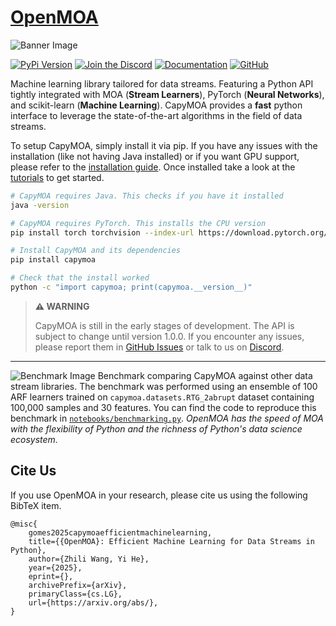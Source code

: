 # [OpenMOA](https://openmoa.net)

![Banner Image]()

[![PyPi Version](https://img.shields.io/pypi/v/capymoa)](https://pypi.org/project/capymoa/)
[![Join the Discord](https://img.shields.io/discord/1235780483845984367?label=Discord)](https://discord.gg/spd2gQJGAb)
[![Documentation](https://img.shields.io/badge/docs-latest-blue)](https://openmoa.net)
[![GitHub](https://img.shields.io/github/stars/adaptive-machine-learning/CapyMOA?style=social)](https://github.com/adaptive-machine-learning/CapyMOA)


Machine learning library tailored for data streams. Featuring a Python API
tightly integrated with MOA (**Stream Learners**), PyTorch (**Neural
Networks**), and scikit-learn (**Machine Learning**). CapyMOA provides a
**fast** python interface to leverage the state-of-the-art algorithms in the
field of data streams.

To setup CapyMOA, simply install it via pip. If you have any issues with the
installation (like not having Java installed) or if you want GPU support, please
refer to the [installation guide](https://capymoa.org/installation). Once installed take a
look at the [tutorials](https://capymoa.org/tutorials.html) to get started.

```bash
# CapyMOA requires Java. This checks if you have it installed
java -version

# CapyMOA requires PyTorch. This installs the CPU version
pip install torch torchvision --index-url https://download.pytorch.org/whl/cpu

# Install CapyMOA and its dependencies
pip install capymoa

# Check that the install worked
python -c "import capymoa; print(capymoa.__version__)"
```

> **⚠️ WARNING**
>
> CapyMOA is still in the early stages of development. The API is subject to
> change until version 1.0.0. If you encounter any issues, please report
> them in [GitHub Issues](https://github.com/adaptive-machine-learning/CapyMOA/issues)
> or talk to us on [Discord](https://discord.gg/spd2gQJGAb).

---

![Benchmark Image]()
Benchmark comparing CapyMOA against other data stream libraries. The benchmark
was performed using an ensemble of 100 ARF learners trained on
`capymoa.datasets.RTG_2abrupt` dataset containing 100,000 samples and 30
features.  You can find the code to reproduce this benchmark in
[`notebooks/benchmarking.py`](https://github.com/adaptive-machine-learning/CapyMOA/blob/main/notebooks/benchmarking.py).
*OpenMOA has the speed of MOA with the flexibility of Python and the richness of
Python's data science ecosystem.*

## Cite Us 

If you use OpenMOA in your research, please cite us using the following BibTeX item.
```
@misc{
    gomes2025capymoaefficientmachinelearning,
    title={{OpenMOA}: Efficient Machine Learning for Data Streams in Python},
    author={Zhili Wang, Yi He},
    year={2025},
    eprint={},
    archivePrefix={arXiv},
    primaryClass={cs.LG},
    url={https://arxiv.org/abs/},
}
```
